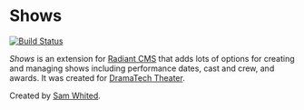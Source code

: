 # Shows

[![Build Status](https://secure.travis-ci.org/dramatech/radiant-shows-extension.png)](http://travis-ci.org/dramatech/radiant-shows-extension)

*Shows* is an extension for [Radiant CMS](http://radiantcms.org) that adds lots
of options for creating and managing shows including performance dates, cast and
crew, and awards. It was created for [DramaTech Theater](http://dramatech.org).

Created by [Sam Whited](https://samwhited.com).

